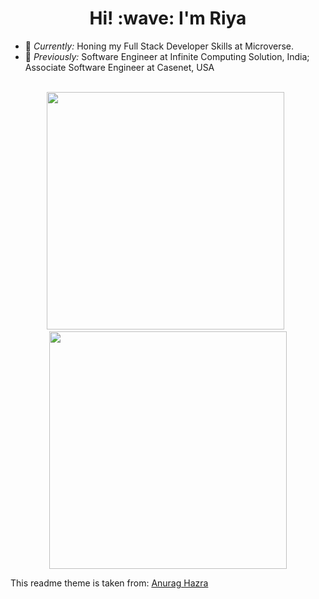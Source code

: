 <h1 align='center'> Hi! :wave: I'm Riya</h1>

- 🌱 <i>Currently:</i> Honing my Full Stack Developer Skills at Microverse. 
- 🔭 <i>Previously:</i> Software Engineer at Infinite Computing Solution, India; Associate Software Engineer at Casenet, USA
<br/>
<div align='center'> 
  <img width="380" src="https://github-readme-stats.vercel.app/api?username=RiyaBulia12&show_icons=true&theme=onedark"/> &nbsp;
  <img width="380" src="http://github-readme-streak-stats.herokuapp.com?user=RiyaBulia12&theme=onedark&date_format=M%20j%5B%2C%20Y%5D"/>
</div>

This readme theme is taken from: [Anurag Hazra](https://github.com/anuraghazra/github-readme-stats)
